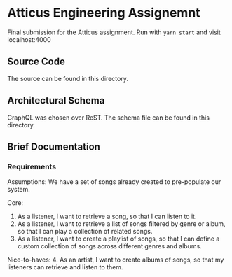 # Atticus Engineering Assignemnt
Final submission for the Atticus assignment. Run with `yarn start` and visit localhost:4000

## Source Code
The source can be found in this directory. 

## Architectural Schema

GraphQL was chosen over ReST. 
The schema file can be found in this directory.

## Brief Documentation 

### Requirements
Assumptions: 
We have a set of songs already created to pre-populate our system. 

Core:
1. As a listener, I want to retrieve a song, so that I can listen to it. 
2. As a listener, I want to retrieve a list of songs filtered by genre or album, so that I can play a collection of related songs.
3. As a listener, I want to create a playlist of songs, so that I can define a custom collection of songs across different genres and albums. 

Nice-to-haves:
4. As an artist, I want to create albums of songs, so that my listeners can retrieve and listen to them.
